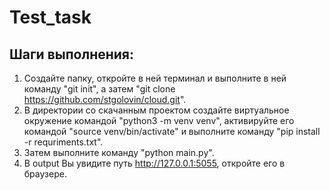 # Test_task
## Шаги выполнения:
1. Создайте папку, откройте в ней терминал и выполните в ней команду "git init", а затем "git clone https://github.com/stgolovin/cloud.git". 
2. В директории со скачанным проектом создайте виртуальное окружение командой "python3 -m venv venv", активируйте его командой "source venv/bin/activate" и выполните команду "pip install -r requriments.txt".
3. Затем выполните команду "python main.py".
4. В output Вы увидите путь http://127.0.0.1:5055, откройте его в браузере.
